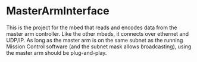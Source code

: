 # MasterArmInterface

This is the project for the mbed that reads and encodes data from the master arm controller. Like the other mbeds, it connects over ethernet and UDP/IP. As long as the master arm is on the same subnet as the running Mission Control software (and the subnet mask allows broadcasting), using the master arm should be plug-and-play.
